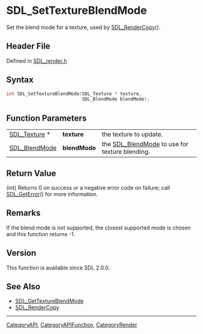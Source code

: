 # SDL_SetTextureBlendMode

Set the blend mode for a texture, used by [SDL_RenderCopy](SDL_RenderCopy)().

## Header File

Defined in [SDL_render.h](https://github.com/libsdl-org/SDL/blob/SDL2/include/SDL_render.h)

## Syntax

```c
int SDL_SetTextureBlendMode(SDL_Texture * texture,
                            SDL_BlendMode blendMode);
```

## Function Parameters

|                                |               |                                                                 |
| ------------------------------ | ------------- | --------------------------------------------------------------- |
| [SDL_Texture](SDL_Texture) *   | **texture**   | the texture to update.                                          |
| [SDL_BlendMode](SDL_BlendMode) | **blendMode** | the [SDL_BlendMode](SDL_BlendMode) to use for texture blending. |

## Return Value

(int) Returns 0 on success or a negative error code on failure; call
[SDL_GetError](SDL_GetError)() for more information.

## Remarks

If the blend mode is not supported, the closest supported mode is chosen
and this function returns -1.

## Version

This function is available since SDL 2.0.0.

## See Also

- [SDL_GetTextureBlendMode](SDL_GetTextureBlendMode)
- [SDL_RenderCopy](SDL_RenderCopy)






----
[CategoryAPI](CategoryAPI), [CategoryAPIFunction](CategoryAPIFunction), [CategoryRender](CategoryRender)

